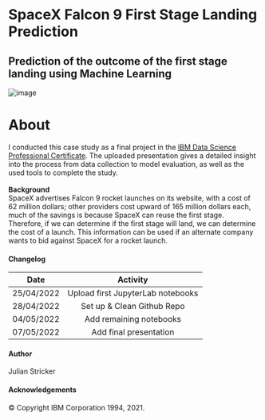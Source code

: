 # SpaceX Falcon 9 First Stage Landing Prediction
## Prediction of the outcome of the first stage landing using Machine Learning
![image](https://user-images.githubusercontent.com/104361797/167247274-89e6ca09-da64-44a4-8c7b-12fe3f0075ab.png)



# About
I conducted this case study as a final project in the [IBM Data Science Professional Certificate](https://www.coursera.org/professional-certificates/ibm-data-science). The uploaded presentation gives a detailed insight into the process from data collection to model evaluation, as well as the used tools to complete the study.<br><br>
**Background**<br>
SpaceX advertises Falcon 9 rocket launches on its website, with a cost of 62 million dollars; other providers cost upward of 165 million dollars each, much of the savings is because SpaceX can reuse the first stage. Therefore, if we can determine if the first stage will land, we can determine the cost of a launch. This information can be used if an alternate company wants to bid against SpaceX for a rocket launch.


#### Changelog

| Date          | Activity      | 
| ------------- |:-------------:|
| 25/04/2022    | Upload first JupyterLab notebooks |
| 28/04/2022    | Set up & Clean Github Repo      | 
| 04/05/2022    | Add remaining notebooks      | 
| 07/05/2022    | Add final presentation   | 

#### Author
Julian Stricker

#### Acknowledgements
© Copyright IBM Corporation 1994, 2021.
